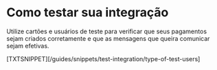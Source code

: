 # Como testar sua integração

Utilize cartões e usuários de teste para verificar que seus pagamentos sejam criados corretamente e que as mensagens que queira comunicar sejam efetivas.

[TXTSNIPPET][/guides/snippets/test-integration/type-of-test-users]

